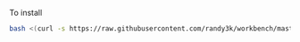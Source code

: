 To install
```sh
bash <(curl -s https://raw.githubusercontent.com/randy3k/workbench/master/install.sh)
```
